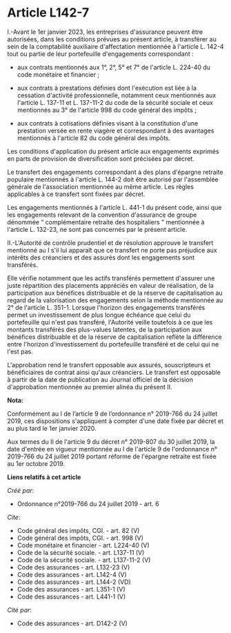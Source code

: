 # Article L142-7

I.-Avant le 1er janvier 2023, les entreprises d'assurance peuvent être autorisées, dans les conditions prévues au présent
article, à transférer au sein de la comptabilité auxiliaire d'affectation mentionnée à l'article L. 142-4 tout ou partie de
leur portefeuille d'engagements correspondant :

- aux contrats mentionnés aux 1°, 2°, 5° et 7° de l'article L. 224-40 du code monétaire et financier ;

- aux contrats à prestations définies dont l'exécution est liée à la cessation d'activité professionnelle, notamment ceux
mentionnés aux l'article L. 137-11 et L. 137-11-2 du code de la sécurité sociale et ceux mentionnés au 3° de l'article 998 du
code général des impôts ;

- aux contrats à cotisations définies visant à la constitution d'une prestation versée en rente viagère et correspondant à
des avantages mentionnés à l'article 82 du code général des impôts. 

Les conditions d'application du présent article aux engagements exprimés en parts de provision de diversification sont
précisées par décret. 

Le transfert des engagements correspondant à des plans d'épargne retraite populaire mentionnés à l'article L. 144-2 doit être
autorisé par l'assemblée générale de l'association mentionnée au même article. Les règles applicables à ce transfert sont
fixées par décret. 

Les engagements mentionnés à l'article L. 441-1 du présent code, ainsi que les engagements relevant de la convention
d'assurance de groupe dénommée “ complémentaire retraite des hospitaliers ” mentionnée à l'article L. 132-23, ne sont pas
concernés par le présent article. 

II.-L'Autorité de contrôle prudentiel et de résolution approuve le transfert mentionné au I s'il lui apparaît que ce
transfert ne porte pas préjudice aux intérêts des créanciers et des assurés dont les engagements sont transférés. 

Elle vérifie notamment que les actifs transférés permettent d'assurer une juste répartition des placements appréciés en
valeur de réalisation, de la participation aux bénéfices distribuable et de la réserve de capitalisation au regard de la
valorisation des engagements selon la méthode mentionnée au 2° de l'article L. 351-1. Lorsque l'horizon des engagements
transférés permet un investissement de plus longue échéance que celui du portefeuille qui n'est pas transféré, l'Autorité
veille toutefois à ce que les montants transférés des plus-values latentes, de la participation aux bénéfices distribuable et
de la réserve de capitalisation reflète la différence entre l'horizon d'investissement du portefeuille transféré et de celui
qui ne l'est pas. 

L'approbation rend le transfert opposable aux assurés, souscripteurs et bénéficiaires de contrat ainsi qu'aux créanciers. Le
transfert est opposable à partir de la date de publication au Journal officiel de la décision d'approbation mentionnée au
premier alinéa du présent II.

**Nota:**

Conformément au I de l’article 9 de l’ordonnance n° 2019-766 du 24 juillet 2019, ces dispositions s'appliquent à compter
d'une date fixée par décret et au plus tard le 1er janvier 2020.

Aux termes du II de l'article 9 du décret n° 2019-807 du 30 juillet 2019, la date d'entrée en vigueur mentionnée au I de
l'article 9 de l'ordonnance n° 2019-766 du 24 juillet 2019 portant réforme de l'épargne retraite est fixée au 1er octobre
2019.

**Liens relatifs à cet article**

_Créé par_:

  - Ordonnance n°2019-766 du 24 juillet 2019 - art. 6

_Cite_:

  - Code général des impôts, CGI. - art. 82 (V)
  - Code général des impôts, CGI. - art. 998 (V)
  - Code monétaire et financier - art. L224-40 (V)
  - Code de la sécurité sociale. - art. L137-11 (V)
  - Code de la sécurité sociale. - art. L137-11-2 (V)
  - Code des assurances - art. L132-23 (V)
  - Code des assurances - art. L142-4 (V)
  - Code des assurances - art. L144-2 (VD)
  - Code des assurances - art. L351-1 (V)
  - Code des assurances - art. L441-1 (V)

_Cité par_:

  - Code des assurances - art. D142-2 (V)
